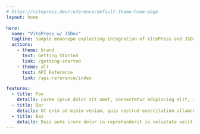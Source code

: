 ```yaml
---
# https://vitepress.dev/reference/default-theme-home-page
layout: home

hero:
  name: "VitePress w/ JSDoc"
  tagline: Sample monorepo exploiting integration of VitePress and JSDoc
  actions:
    - theme: brand
      text: Getting Started
      link: /getting-started
    - theme: alt
      text: API Reference
      link: /api-reference/index

features:
  - title: Foo
    details: Lorem ipsum dolor sit amet, consectetur adipiscing elit, sed do eiusmod tempor incididunt ut labore et dolore magna aliqua.
  - title: Bar
    details: Ut enim ad minim veniam, quis nostrud exercitation ullamco laboris nisi ut aliquip ex ea commodo consequat.
  - title: Baz
    details: Duis aute irure dolor in reprehenderit in voluptate velit esse cillum dolore eu fugiat nulla pariatur.
---
```

